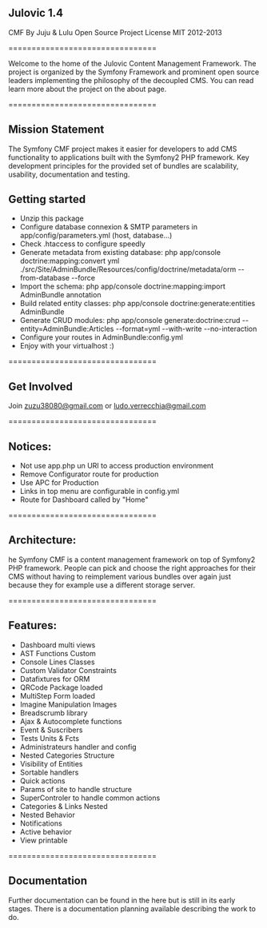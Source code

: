 <h2>Julovic 1.4</h2>

CMF By Juju &amp; Lulu
Open Source Project
License MIT
2012-2013

================================

Welcome to the home of the Julovic Content Management Framework. 
The project is organized by the Symfony Framework and prominent open source leaders implementing the philosophy of the decoupled CMS.
 You can read learn more about the project on the about page.

================================
<h2>Mission Statement</h2>
The Symfony CMF project makes it easier for developers to add CMS functionality to applications built with the Symfony2 PHP framework. 
Key development principles for the provided set of bundles are scalability, usability, documentation and testing.

<h2>Getting started</h2>

- Unzip this package
- Configure database connexion & SMTP parameters in app/config/parameters.yml (host, database...)
- Check .htaccess to configure speedly
- Generate metadata from existing database:
    php app/console doctrine:mapping:convert yml ./src/Site/AdminBundle/Resources/config/doctrine/metadata/orm --from-database --force
- Import the schema:
    php app/console doctrine:mapping:import AdminBundle annotation
- Build related entity classes:
    php app/console doctrine:generate:entities AdminBundle
- Generate CRUD modules:
    php app/console generate:doctrine:crud --entity=AdminBundle:Articles --format=yml --with-write --no-interaction
- Configure your routes in AdminBundle:config.yml
- Enjoy with your virtualhost :) 

================================

<h2>Get Involved</h2>

Join zuzu38080@gmail.com or ludo.verrecchia@gmail.com

================================

<h2>Notices:</h2>

 - Not use app.php un URI to access production environment
 - Remove Configurator route for production
 - Use APC for Production
 - Links in top menu are configurable in config.yml
 - Route for Dashboard called by "Home"

================================

<h2>Architecture:</h2>

he Symfony CMF is a content management framework on top of Symfony2 PHP framework.
People can pick and choose the right approaches for their CMS without having to reimplement various bundles over again just because they for example use a different storage server. 

================================

<h2>Features:</h2>

  - Dashboard multi views
  - AST Functions Custom
  - Console Lines Classes
  - Custom Validator Constraints
  - Datafixtures for ORM
  - QRCode Package loaded
  - MultiStep Form loaded
  - Imagine Manipulation Images
  - Breadscrumb library
  - Ajax & Autocomplete functions
  - Event & Suscribers
  - Tests Units & Fcts
  - Administrateurs handler and config
  - Nested Categories Structure
  - Visibility of Entities 
  - Sortable handlers
  - Quick actions 
  - Params of site to handle structure
  - SuperControler to handle common actions
  - Categories & Links Nested
  - Nested Behavior 
  - Notifications
  - Active behavior
  - View printable

================================
<h2>Documentation</h2>

Further documentation can be found in the here but is still in its early stages. 
There is a documentation planning available describing the work to do.